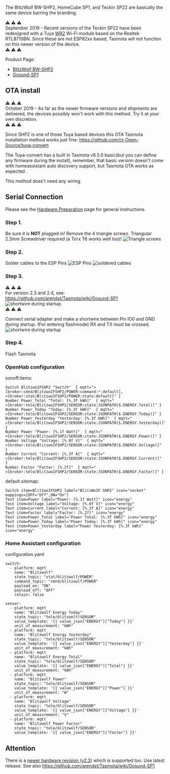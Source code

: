 The BlitzWolf BW-SHP2, HomeCube SP1, and Teckin SP22 are basically the same device barring the branding.  

:warning: :warning: :warning:  
September 2019 - Recent versions of the Teckin SP22 have been redesigned with a Tuya [WR2](https://docs.tuya.com/docDetail?code=K8uhkbx75kg7y) Wi-Fi module based on the Realtek RTL8710BN. Since these are not ESP82xx based, Tasmota will not function on this newer version of the device.  
:warning: :warning: :warning:

Product Page:
- [BlitzWolf BW-SHP2](https://www.blitzwolf.com/Wifi-Smart-Socket-EU-p-244.html)
- [Gosund-SP1](https://www.gosund.store/)

## OTA install
:warning: :warning: :warning:  
October 2019 - As far as the newer firmware versions and shipments are delivered, the devices possibly won't work with this method. Try it at your own discretion.  
:warning: :warning: :warning:  

Since SHP2 is one of those Tuya based devices this OTA Tasmota installation method works just fine:
https://github.com/ct-Open-Source/tuya-convert

The Tuya-convert has a built in Tasmota v6.5.0 basic(but you can define any firmware during the install), remember, that basic version doesn't come with homeassistant auto discovery support, but Tasmota OTA works as expected. 

This method does't need any wiring. 


## Serial Connection

Please see the [Hardware Preparation](https://github.com/arendst/Tasmota/wiki/Hardware-Preparation) page for general instructions.


### Step 1.

Be sure it is **NOT** plugged in!
Remove the 4 triangle screws. Triangular 2.3mm Screwdriver required (a Torx T6 works well too)!
![Triangle screws](https://user-images.githubusercontent.com/25499089/43945385-354fab6c-9c82-11e8-9d13-d405102a96bd.png)

### Step 2.
Solder cables to the ESP Pins
![ESP Pins](https://user-images.githubusercontent.com/25499089/43945384-3534d26a-9c82-11e8-8a46-95bb2a82ee65.png)
![soldered cables](https://user-images.githubusercontent.com/25499089/43945387-358d35c2-9c82-11e8-8031-27754090e50c.jpg)
### Step 3.
:warning: :warning: :warning:  
For version 2.3 and 2.4, see: https://github.com/arendst/Tasmota/wiki/Gosund-SP1
![shortwire during startup](https://user-images.githubusercontent.com/644662/48127131-4326a780-e283-11e8-93ef-acc7b94650d2.png).  
:warning: :warning: :warning:  

Connect serial adapter and make a shortwire between Pin IO0 and GND during startup.
(For entering flashmode)
RX and TX must be crossed.
![shortwire during startup](https://user-images.githubusercontent.com/25499089/43945386-356ba65a-9c82-11e8-808d-6f00a9520092.jpg)

### Step 4.
Flash Tasmota

### OpenHab configuration

sonoff.items:
```
Switch BlitzwoIFSHP2 "Switch"  { mqtt=">[broker:cmnd/BlitzwoIFSHP2/POWER:command:*:default],<[broker:stat/BlitzwoIFSHP2/POWER:state:default]" }
Number Power_Total "Total: [%.3f kWh]"  { mqtt="<[broker:tele/BlitzwoIFSHP2/SENSOR:state:JSONPATH($.ENERGY.Total)]" }
Number Power_Today "Today: [%.3f kWh]"  { mqtt="<[broker:tele/BlitzwoIFSHP2/SENSOR:state:JSONPATH($.ENERGY.Today)]" }
Number Power_Yesterday "Yesterday: [%.3f kWh]"  { mqtt="<[broker:tele/BlitzwoIFSHP2/SENSOR:state:JSONPATH($.ENERGY.Yesterday)]" }
Number Power "Power: [%.1f Watt]"  { mqtt="<[broker:tele/BlitzwoIFSHP2/SENSOR:state:JSONPATH($.ENERGY.Power)]" }
Number Voltage "Voltage: [%.0f V]"  { mqtt="<[broker:tele/BlitzwoIFSHP2/SENSOR:state:JSONPATH($.ENERGY.Voltage)]" }
Number Current "Current: [%.3f A]"  { mqtt="<[broker:tele/BlitzwoIFSHP2/SENSOR:state:JSONPATH($.ENERGY.Current)]" }
Number Factor "Factor: [%.2f]"  { mqtt="<[broker:tele/BlitzwoIFSHP2/SENSOR:state:JSONPATH($.ENERGY.Factor)]" }
```

default.sitemap:
```
Switch item=BlitzwoIFSHP2 label="BlitzWoIF SHP2" icon="socket" mappings=[OFF="Off",ON="On"]		
Text item=Power label="Power: [%.1f Watt]" icon="energy"
Text item=Voltage label="Voltage: [%.0f V]" icon="energy"
Text item=Current label="Current: [%.3f A]" icon="energy"
Text item=Factor label="Factor: [%.2f]" icon="energy"
Text item=Power_Total label="Power Total: [%.3f kWh]" icon="energy"
Text item=Power_Today label="Power Today: [%.3f kWh]" icon="energy"
Text item=Power_Yesterday label="Power Yesterday: [%.3f kWh]" icon="energy"
```
### Home Assistant configuration 

configuration.yaml
```
switch:
  - platform: mqtt
    name: "Blitzwolf"
    state_topic: "stat/blitzwolf/POWER"
    command_topic: "cmnd/blitzwolf/POWER"
    payload_on: "ON"
    payload_off: "OFF"
    retain: false
  
sensor:
  - platform: mqtt
    name: "Blitzwolf Energy Today"
    state_topic: "tele/blitzwolf/SENSOR"
    value_template: '{{ value_json["ENERGY"]["Today"] }}'
    unit_of_measurement: "kWh"
  - platform: mqtt
    name: "Blitzwolf Energy Yesterday"
    state_topic: "tele/blitzwolf/SENSOR"
    value_template: '{{ value_json["ENERGY"]["Yesterday"] }}'
    unit_of_measurement: "kWh"
  - platform: mqtt
    name: "Blitzwolf Energy Total"
    state_topic: "tele/blitzwolf/SENSOR"
    value_template: '{{ value_json["ENERGY"]["Total"] }}'
    unit_of_measurement: "kWh"
  - platform: mqtt
    name: "Blitzwolf Power"
    state_topic: "tele/blitzwolf/SENSOR"
    value_template: '{{ value_json["ENERGY"]["Power"] }}'
    unit_of_measurement: "W"
  - platform: mqtt
    name: "Blitzwolf Voltage"
    state_topic: "tele/blitzwolf/SENSOR"
    value_template: '{{ value_json["ENERGY"]["Voltage"] }}'
    unit_of_measurement: "V"
  - platform: mqtt
    name: "Blitzwolf Power Factor"
    state_topic: "tele/blitzwolf/SENSOR"
    value_template: '{{ value_json["ENERGY"]["Factor"] }}'
```

## Attention
There is a [newer hardware revision (v2.3)](https://github.com/arendst/Tasmota/issues/4303) which is supported too. Use latest release. See also https://github.com/arendst/Tasmota/wiki/Gosund-SP1